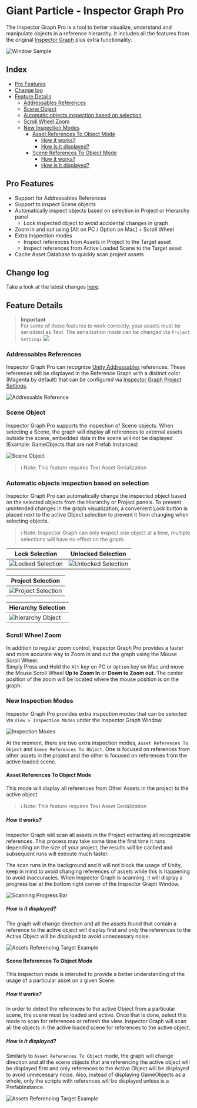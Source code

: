 # Giant Particle - Inspector Graph Pro <!-- omit in toc -->
The Inspector Graph Pro is a tool to better visualize, understand and manipulate objects in a reference hierarchy. It includes all the features from the original [Inspector Graph](https://github.com/giantparticlegames/InspectorGraph) plus extra functionality.

![Window Sample](.imgs/WindowSample.png)

## Index <!-- omit in toc -->
- [Pro Features](#pro-features)
- [Change log](#change-log)
- [Feature Details](#feature-details)
  - [Addressables References](#addressables-references)
  - [Scene Object](#scene-object)
  - [Automatic objects inspection based on selection](#automatic-objects-inspection-based-on-selection)
  - [Scroll Wheel Zoom](#scroll-wheel-zoom)
  - [New Inspection Modes](#new-inspection-modes)
    - [Asset References To Object Mode](#asset-references-to-object-mode)
      - [How it works?](#how-it-works)
      - [How is it displayed?](#how-is-it-displayed)
    - [Scene References To Object Mode](#scene-references-to-object-mode)
      - [How it works?](#how-it-works-1)
      - [How is it displayed?](#how-is-it-displayed-1)

## Pro Features
* Support for Addressables References
* Support to inspect Scene objects
* Automatically inspect objects based on selection in Project or Hierarchy panel
  * Lock inspected object to avoid accidental changes in graph
* Zoom in and out using [Alt on PC / Option on Mac] + Scroll Wheel
* Extra Inspection modes
  * Inspect references from Assets in Project to the Target asset
  * Inspect references from Active Loaded Scene to the Target asset
* Cache Asset Database to quickly scan project assets

## Change log
Take a look at the latest changes [here](CHANGELOG.md).

## Feature Details
> **Important**</br>
> For some of these features to work correctly, your assets must be serialized as Text. The serialization mode can be changed via `Project Settings`
> ![](.imgs/project_settings_serialization.png)

### Addressables References
Inspector Graph Pro can recognize [Unity Addressables](https://docs.unity3d.com/Packages/com.unity.addressables@2.0/manual/index.html) references. These references will be displayed in the Reference Graph with a distinct color (Magenta by default) that can be configured via [Inspector Graph Project Settings](https://github.com/giantparticlegames/InspectorGraph/blob/main/README.md#project-settings).

![Addressable Reference](.imgs/Addressable_Reference.png)

### Scene Object
Inspector Graph Pro supports the inspection of Scene objects. When selecting a Scene, the graph will display all references to external assets outside the scene, embedded data in the scene will not be displayed (Example: GameObjects that are not Prefab Instances)

![Scene Object](.imgs/Scene_Object.png)

> ℹ️ Note: This feature requires Text Asset Serialization

### Automatic objects inspection based on selection
Inspector Graph Pro can automatically change the inspected object based on the selected objects from the Hierarchy or Project panels. To prevent unintended changes in the graph visualization, a convenient Lock button is placed next to the active Object selection to prevent it from changing when selecting objects.

> ℹ️ Note: Inspector Graph can only inspect one object at a time, multiple selections will have no effect on the graph.

| Lock Selection | Unlocked Selection |
| -- | -- |
| ![Locked Selection](.imgs/locked_selection.png) | ![Unlocked Selection](.imgs/unlocked_selection.png) |

| Project Selection |
|--|
| ![Project Selection](.imgs/project_selection.png) |

| Hierarchy Selection |
|--|
| ![hierarchy Object](.imgs/hierarchy_selection.png) |

### Scroll Wheel Zoom
In addition to regular zoom control, Inspector Graph Pro provides a faster and more accurate way to Zoom in and out the graph using the Mouse Scroll Wheel.</br>
Simply Press and Hold the `Alt` key on PC or `Option` key on Mac and move the Mouse Scroll Wheel **Up to Zoom In** or **Down to Zoom out**. The center position of the zoom will be located where the mouse position is on the graph.

### New Inspection Modes
Inspector Graph Pro provides extra inspection modes that can be selected via `View > Inspection Modes` under the Inspector Graph Window.

![Inspection Modes](.imgs/inspection_modes.png)

At the moment, there are two extra inspection modes, `Asset References To Object` and `Scene References To Object`. One is focused on references from other assets in the project and the other is focused on references from the active loaded scene.

#### Asset References To Object Mode
This mode will display all references from Other Assets in the project to the active object.

> ℹ️ Note: This feature requires Text Asset Serialization

##### How it works?
Inspector Graph will scan all assets in the Project extracting all recognizable references. This process may take some time the first time it runs depending on the size of your project, the results will be cached and subsequent runs will execute much faster.

The scan runs in the background and it will not block the usage of Unity, keep in mind to avoid changing references of assets while this is happening to avoid inaccuracies. When Inspector Graph is scanning, it will display a progress bar at the bottom right corner of the Inspector Graph Window.

![Scanning Progress Bar](.imgs/scanning_progress_bar.png)

##### How is it displayed?
The graph will change direction and all the assets found that contain a reference to the active object will display first and only the references to the Active Object will be displayed to avoid unnecessary noise.

![Assets Referencing Target Example](.imgs/asset_references_example.png)

#### Scene References To Object Mode
This inspection mode is intended to provide a better understanding of the usage of a particular asset on a given Scene.

##### How it works?
In order to detect the references to the active Object from a particular scene, the scene must be loaded and active. Once that is done, select this mode to scan for references or refresh the view. Inspector Graph will scan all the objects in the active loaded scene for references to the active object.

##### How is it displayed?
Similarly to `Asset References To Object` mode, the graph will change direction and all the scene objects that are referencing the active object will be displayed first and only references to the Active Object will be displayed to avoid unnecessary noise. Also, instead of displaying GameObjects as a whole, only the scripts with references will be displayed unless is a PrefabInstance.

![Assets Referencing Target Example](.imgs/scene_references_example.png)
